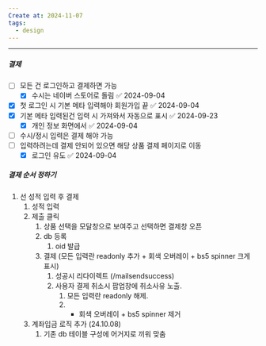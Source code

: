 ```yaml
---
Create at: 2024-11-07
tags:
  - design
---
```

---

##### 결제
- [ ] 모든 건 로그인하고 결제하면 가능
	- [x] 수시는 네이버 스토어로 돌림 ✅ 2024-09-04
- [x] 첫 로그인 시 기본 메타 입력해야 회원가입 끝 ✅ 2024-09-04
- [x] 기본 메타 입력된건 입력 시 가져와서 자동으로 표시 ✅ 2024-09-23
	- [x] 개인 정보 화면에서 ✅ 2024-09-04
- [ ] 수시/정시 입력은 결제 해야 가능
- [ ] 입력하려는데 결제 안되어 있으면 해당 상품 결제 페이지로 이동
	- [x] 로그인 유도 ✅ 2024-09-04

##### 결제 순서 정하기
1. 선 성적 입력 후 결제
	1. 성적 입력
	2. 제출 클릭 
		1. 상품 선택을 모달창으로 보여주고 선택하면 결제창 오픈
		2. db 등록
			1. oid 발급
		3. 결제 (모든 입력란 readonly 추가 + 회색 오버레이 + bs5 spinner 크게 표시)
			1. 성공시 리다이렉트 (/mailsendsuccess)
			2. 사용자 결제 취소시 팝업창에 취소사유 노출. 
				1. 모든 입력란 readonly 해제.
				2. + 회색 오버레이 + bs5 spinner 제거
	3. 계좌입금 로직 추가 (24.10.08)
		1. 기존 db 테이블 구성에 어거지로 끼워 맞춤